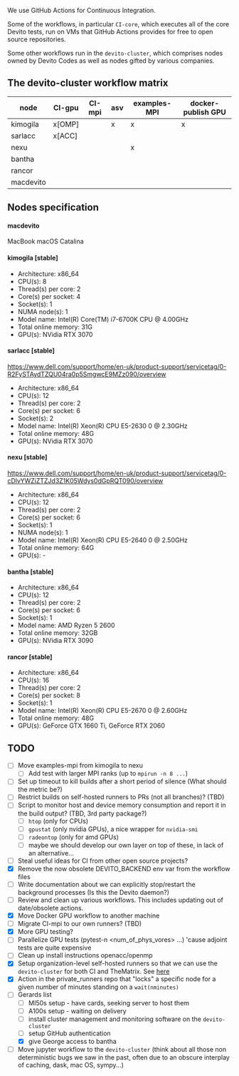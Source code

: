 We use GitHub Actions for Continuous Integration.

Some of the workflows, in particular `CI-core`, which executes all of the core Devito tests, run on VMs that GitHub Actions provides for free to open source repositories.

Some other workflows run in the `devito-cluster`, which comprises nodes owned by Devito Codes as well as nodes gifted by various companies.

## The devito-cluster workflow matrix

node       |     CI-gpu     |  CI-mpi  | asv  | examples-MPI | docker-publish GPU  |
-----------| -------------- | -------- | ---- | ------------ | ------------------- |
kimogila   |     x[OMP]     |          |  x   |      x       |         x           |
sarlacc    |     x[ACC]     |          |      |              |                     |
nexu       |                |          |      |      x       |                     |
bantha     |                |          |      |              |                     |
rancor     |                |          |      |              |                     |
macdevito  |                |          |      |              |                     |

## Nodes specification

#### macdevito
MacBook
macOS Catalina

#### kimogila [stable]

* Architecture:                    x86_64
* CPU(s):                          8
* Thread(s) per core:              2
* Core(s) per socket:              4
* Socket(s):                       1
* NUMA node(s):                    1
* Model name:                      Intel(R) Core(TM) i7-6700K CPU @ 4.00GHz
* Total online memory:             31G
* GPU(s):                          NVidia RTX 3070

#### sarlacc [stable]
https://www.dell.com/support/home/en-uk/product-support/servicetag/0-R2FySTAydTZQU04ra0p5SmgwcE9MZz090/overview

* Architecture:                    x86_64
* CPU(s):                          12
* Thread(s) per core:              2
* Core(s) per socket:              6
* Socket(s):                       2
* Model name:                      Intel(R) Xeon(R) CPU E5-2630 0 @ 2.30GHz
* Total online memory:             48G
* GPU(s):                          NVidia RTX 3070

#### nexu [stable]
https://www.dell.com/support/home/en-uk/product-support/servicetag/0-cDlvYWZiZTZJd3Z1K05Wdys0dGpRQT090/overview

* Architecture:                    x86_64
* CPU(s):                          12
* Thread(s) per core:              2
* Core(s) per socket:              6
* Socket(s):                       1
* NUMA node(s):                    1
* Model name:                      Intel(R) Xeon(R) CPU E5-2640 0 @ 2.50GHz
* Total online memory:             64G
* GPU(s):                          -

#### bantha [stable]

* Architecture:                    x86_64
* CPU(s):                          12
* Thread(s) per core:              2
* Core(s) per socket:              6
* Socket(s):                       1
* Model name:                      AMD Ryzen 5 2600
* Total online memory:             32GB
* GPU(s):                          NVidia RTX 3090

#### rancor [stable]

* Architecture:                    x86_64
* CPU(s):                          16
* Thread(s) per core:              2
* Core(s) per socket:              8
* Socket(s):                       1
* Model name:                      Intel(R) Xeon(R) CPU E5-2670 0 @ 2.60GHz
* Total online memory:             48G
* GPU(s):                          GeForce GTX 1660 Ti, GeForce RTX 2060


## TODO

* [ ] Move examples-mpi from kimogila to nexu
  * [ ] Add test with larger MPI ranks (up to `mpirun -n 8 ...`)
* [ ] Set up timeout to kill builds after a short period of silence (What should the metric be?)
* [ ] Restrict builds on self-hosted runners to PRs (not all branches)? (TBD)
* [ ] Script to monitor host and device memory consumption and report it in the build output? (TBD, 3rd party package?)
  * [ ] `htop` (only for CPUs)
  * [ ] `gpustat` (only nvidia GPUs), a nice wrapper for `nvidia-smi`
  * [ ] `radeontop` (only for amd GPUs)
  * [ ] maybe we should develop our own layer on top of these, in lack of an alternative...
* [ ] Steal useful ideas for CI from other open source projects?
* [x] Remove the now obsolete DEVITO_BACKEND env var from the workflow files
* [ ] Write documentation about we can explicitly stop/restart the background processes (Is this the Devito daemon?)
* [ ] Review and clean up various workflows. This includes updating out of date/obsolete actions.
* [x] Move Docker GPU workflow to another machine
* [ ] Migrate CI-mpi to our own runners? (TBD)
* [x] More GPU testing?
* [ ] Parallelize GPU tests (pytest-n <num_of_phys_vores> ...) 'cause adjoint tests are quite expensive
* [ ] Clean up install instructions openacc/openmp
* [x] Setup organization-level self-hosted runners so that we can use the `devito-cluster` for both CI and TheMatrix. See [here](https://github.blog/changelog/2020-04-22-github-actions-organization-level-self-hosted-runners/)
* [x] Action in the private_runners repo that "locks" a specific node for a given number of minutes standing on a `wait(nminutes)`
* [ ] Gerards list
  * [ ] MI50s setup - have cards, seeking server to host them
  * [ ] A100s setup - waiting on delivery
  * [ ] install cluster management and monitoring software on the `devito-cluster`
  * [ ] setup GitHub authentication
  * [x] give George access to bantha 
* [ ] Move jupyter workflow to the `devito-cluster` (think about all those non deterministic bugs we saw in the past, often due to an obscure interplay of caching, dask, mac OS, sympy...)

